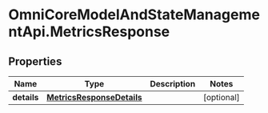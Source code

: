 # OmniCoreModelAndStateManagementApi.MetricsResponse

## Properties

Name | Type | Description | Notes
------------ | ------------- | ------------- | -------------
**details** | [**MetricsResponseDetails**](MetricsResponseDetails.md) |  | [optional] 


